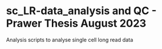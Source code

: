 # sc_LR-data_analysis and QC - Prawer Thesis August 2023

 Analysis scripts to analyse single cell long read data 
